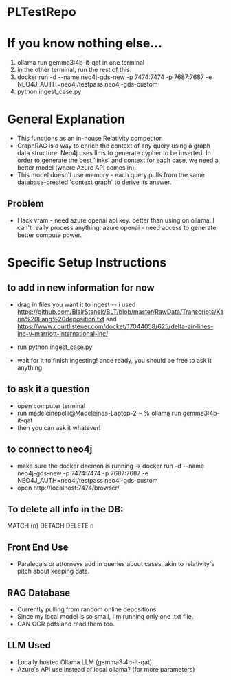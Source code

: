 # PLTestRepo


# If you know nothing else...
1. ollama run gemma3:4b-it-qat in one terminal
2. in the other terminal, run the rest of this:
3. docker run -d --name neo4j-gds-new -p 7474:7474 -p 7687:7687 -e NEO4J_AUTH=neo4j/testpass neo4j-gds-custom
4. python ingest_case.py

# General Explanation
- This functions as an in-house Relativity competitor.
- GraphRAG is a way to enrich the context of any query using a graph data structure. Neo4j uses llms to generate cypher to be inserted. In order to generate the best 'links' and context for each case, we need a better model (where Azure API comes in).
- This model doesn't use memory - each query pulls from the same database-created 'context graph' to derive its answer.


## Problem
- I lack vram - need azure openai api key. better than using on ollama. I can't really process anything. azure openai - need access to generate better compute power.


# Specific Setup Instructions
## to add in new information for now
- drag in files you want it to ingest -- i used https://github.com/BlairStanek/BLT/blob/master/RawData/Transcripts/Karin%20Lang%20deposition.txt and https://www.courtlistener.com/docket/17044058/625/delta-air-lines-inc-v-marriott-international-inc/

- run python ingest_case.py
- wait for it to finish ingesting! once ready, you should be free to ask it anything

## to ask it a question
- open computer terminal
- run madeleinepelli@Madeleines-Laptop-2 ~ % ollama run gemma3:4b-it-qat
- then you can ask it whatever!

## to connect to neo4j
- make sure the docker daemon is running -> docker run -d --name neo4j-gds-new -p 7474:7474 -p 7687:7687 -e NEO4J_AUTH=neo4j/testpass neo4j-gds-custom
- open http://localhost:7474/browser/

## To delete all info in the DB:
MATCH (n)
DETACH DELETE n

## Front End Use
- Paralegals or attorneys add in queries about cases, akin to relativity's pitch about keeping data.
## RAG Database
- Currently pulling from random online depositions.
- Since my local model is so small, I'm running only one .txt file.
- CAN OCR pdfs and read them too.

## LLM Used
- Locally hosted Ollama LLM (gemma3:4b-it-qat)
- Azure's API use instead of local ollama? (for more parameters)

